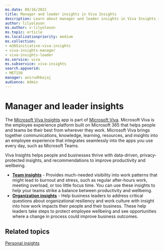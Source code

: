 ```yaml
---
ms.date: 09/16/2021
title: Manager and leader insights in Viva Insights
description: Learn about manager and leader insights in Viva Insights in Teams and how to use it 
author: lilyolason
ms.author: v-lilyolason
ms.topic: article
ms.localizationpriority: medium 
ms.collection: 
- m365initiative-viva-insights
- viva-insights-manager
- viva-insights-leader 
ms.service: viva 
ms.subservice: viva-insights 
search.appverid: 
- MET150 
manager: anirudhbajaj
audience: Admin
---
```


# Manager and leader insights

The [Microsoft Viva Insights](https://insights.office.com/VivaInsights/) app is part of [Microsoft Viva](https://www.microsoft.com/microsoft-viva). Microsoft Viva is the employee experience platform built on Microsoft 365 that helps people and teams be their best from wherever they work. Microsoft Viva brings together communications, knowledge, learning, resources, and insights into an employee experience that integrates seamlessly into the apps you use every day, such as Microsoft Teams.

Viva Insights helps people and businesses thrive with data-driven, privacy-protected insights, and recommendations to improve productivity and wellbeing.

* [**Team insights**](../org-team-insights/team-insights.md) - Provides much-needed visibility into work patterns that might lead to burnout and stress, such as regular after-hours work, meeting overload, or too little focus time. You can use these insights to help your teams strike a balance between productivity and wellbeing.
* [**Organization insights**](../org-team-insights/org-insights.md) - Help business leaders to address critical questions about organizational resiliency and work culture with insight into how work impacts their people and their business. These help leaders take steps to protect employee wellbeing and see opportunities where a change in process could improve business outcomes.

## Related topics

[Personal insights](../personal/introduction.md)

